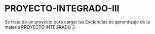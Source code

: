 # PROYECTO-INTEGRADO-III
Se trata de un proyecto para cargar las Evidencias de aprendizaje de la materia PROYECTO INTEGRADO 3

